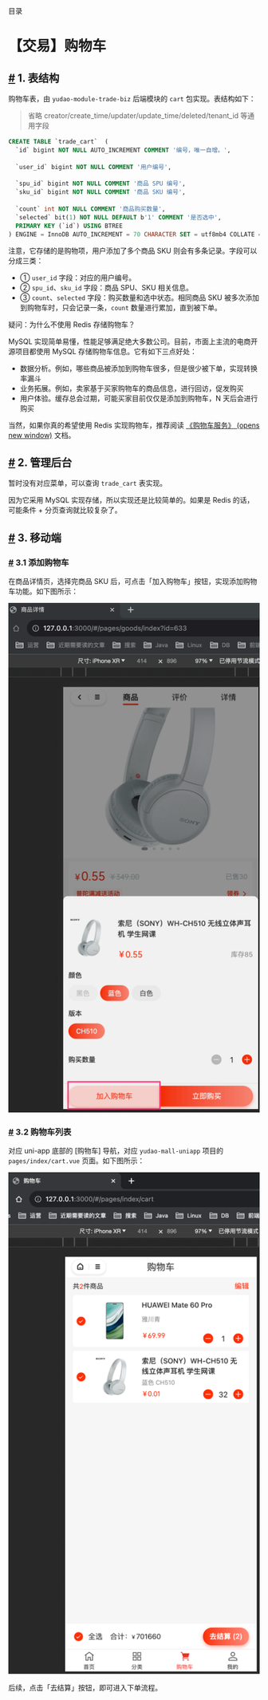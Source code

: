 目录

# 【交易】购物车

## [#](#_1-表结构) 1. 表结构

购物车表，由 `yudao-module-trade-biz` 后端模块的 `cart` 包实现。表结构如下：

> 省略 creator/create\_time/updater/update\_time/deleted/tenant\_id 等通用字段

```sql
CREATE TABLE `trade_cart`  (
  `id` bigint NOT NULL AUTO_INCREMENT COMMENT '编号，唯一自增。',
    
  `user_id` bigint NOT NULL COMMENT '用户编号',
    
  `spu_id` bigint NOT NULL COMMENT '商品 SPU 编号',
  `sku_id` bigint NOT NULL COMMENT '商品 SKU 编号',
  
  `count` int NOT NULL COMMENT '商品购买数量',
  `selected` bit(1) NOT NULL DEFAULT b'1' COMMENT '是否选中',
  PRIMARY KEY (`id`) USING BTREE
) ENGINE = InnoDB AUTO_INCREMENT = 70 CHARACTER SET = utf8mb4 COLLATE = utf8mb4_general_ci COMMENT = '购物车的商品信息';

```

注意，它存储的是购物项，用户添加了多个商品 SKU 则会有多条记录。字段可以分成三类：

*   ① `user_id` 字段：对应的用户编号。
*   ② `spu_id`、`sku_id` 字段：商品 SPU、SKU 相关信息。
*   ③ `count`、`selected` 字段：购买数量和选中状态。相同商品 SKU 被多次添加到购物车时，只会记录一条，`count` 数量进行累加，直到被下单。

疑问：为什么不使用 Redis 存储购物车？

MySQL 实现简单易懂，性能足够满足绝大多数公司。目前，市面上主流的电商开源项目都使用 MySQL 存储购物车信息。它有如下三点好处：

*   数据分析。例如，哪些商品被添加到购物车很多，但是很少被下单，实现转换率漏斗
*   业务拓展。例如，卖家基于买家购物车的商品信息，进行回访，促发购买
*   用户体验。缓存总会过期，可能买家目前仅仅是添加到购物车，N 天后会进行购买

当然，如果你真的希望使用 Redis 实现购物车，推荐阅读 [《购物车服务》 (opens new window)](http://skrshop.tech/#/src/shopping/cart?id=%e8%b4%ad%e7%89%a9%e8%bd%a6%e6%9c%8d%e5%8a%a1) 文档。

## [#](#_2-管理后台) 2. 管理后台

暂时没有对应菜单，可以查询 `trade_cart` 表实现。

因为它采用 MySQL 实现存储，所以实现还是比较简单的。如果是 Redis 的话，可能条件 + 分页查询就比较复杂了。

## [#](#_3-移动端) 3. 移动端
### [#](#_3-1-添加购物车) 3.1 添加购物车

在商品详情页，选择完商品 SKU 后，可点击「加入购物车」按钮，实现添加购物车功能。如下图所示：

![添加购物车](./static/移动端-添加购物车.png)

### [#](#_3-2-购物车列表) 3.2 购物车列表

对应 uni-app 底部的 \[购物车\] 导航，对应 `yudao-mall-uniapp` 项目的 `pages/index/cart.vue` 页面。如下图所示：

![购物车列表](./static/移动端-购物车列表.png)

后续，点击「去结算」按钮，即可进入下单流程。